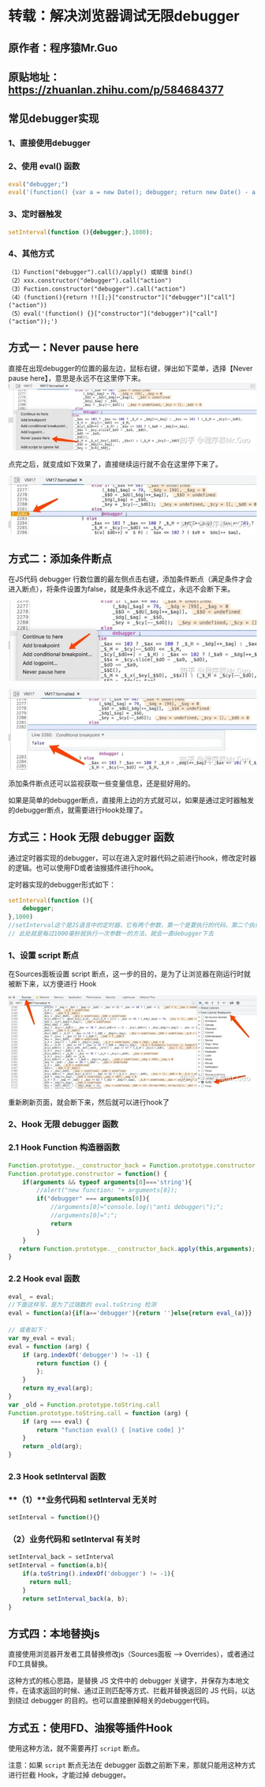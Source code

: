 # 转载：解决浏览器调试无限debugger

## 原作者：程序猿Mr.Guo

## 原贴地址：https://zhuanlan.zhihu.com/p/584684377

## 常见debugger实现

### 1、直接使用debugger

### 2、**使用 eval() 函数**

```js
eval("debugger;")
eval('(function() {var a = new Date(); debugger; return new Date() - a > 100;}())')
```

### 3、定时器触发

```js
setInterval(function (){debugger;},1000);
```

### 4、其他方式

```text
（1）Function("debugger").call()/apply() 或赋值 bind()
（2）xxx.constructor("debugger").call("action")
（3）Fuction.constructor("debugger").call("action")
（4）(function(){return !![];}["constructor"]("debugger")["call"]("action"))
（5）eval('(function() {}["constructor"]("debugger")["call"]("action"));')
```



## 方式一：Never pause here

直接在出现debugger的位置的最左边，鼠标右键，弹出如下菜单，选择【Never pause here】，意思是永远不在这里停下来。![img](./image/01.jpeg)

点完之后，就变成如下效果了，直接继续运行就不会在这里停下来了。

![img](./image/02.jpeg)

## 方式二：**添加条件断点**

在JS代码 debugger 行数位置的最左侧点击右键，添加条件断点（满足条件才会进入断点），将条件设置为false，就是条件永远不成立，永远不会断下来。

![img](./image/03.jpeg)



![img](./image/04.jpeg)



添加条件断点还可以监视获取一些变量信息，还是挺好用的。

如果是简单的debugger断点，直接用上边的方式就可以，如果是通过定时器触发的debugger断点，就需要进行Hook处理了。

## 方式三：Hook 无限 debugger 函数

通过定时器实现的debugger，可以在进入定时器代码之前进行hook，修改定时器的逻辑。也可以使用FD或者油猴插件进行hook。

定时器实现的debugger形式如下：

```js
setInterval(function (){
	debugger;
},1000)
//setInterval这个是JS语言中的定时器，它有两个参数，第一个是要执行的代码，第二个执行间隔时间，
// 此处就是每过1000毫秒就执行一次参数一的方法，就会一直debugger下去
```

### 1、设置 script 断点

在Sources面板设置 script 断点，这一步的目的，是为了让浏览器在刚运行时就被断下来，以方便进行 Hook

![img](./image/05.jpeg)



重新刷新页面，就会断下来，然后就可以进行hook了

### 2、**Hook 无限 debugger 函数**

### **2.1 Hook Function 构造器函数**

```js
Function.prototype.__constructor_back = Function.prototype.constructor;
Function.prototype.constructor = function() {
    if(arguments && typeof arguments[0]==='string'){
        //alert("new function: "+ arguments[0]);
        if("debugger" === arguments[0]){
            //arguments[0]="console.log(\"anti debugger\");";
            //arguments[0]=";";
            return
        }
    }
   return Function.prototype.__constructor_back.apply(this,arguments);
}
```

### 2.2 **Hook eval 函数**

```js
eval_ = eval;
//下面这样写，是为了过瑞数的 eval.toString 检测
eval = function(a){if(a=='debugger'){return ''}else{return eval_(a)}}    

// 或者如下：
var my_eval = eval;
eval = function (arg) {
    if (arg.indexOf('debugger') != -1) {
        return function () {
        };
    }
    return my_eval(arg);
}
var _old = Function.prototype.toString.call
Function.prototype.toString.call = function (arg) {
    if (arg === eval) {
        return "function eval() { [native code] }"
    }
    return _old(arg);
}
```

### 2.3 **Hook setInterval 函数**

### **（1）**业务代码和 setInterval 无关时

```js
setInterval = function(){}
```

### （2）业务代码和 setInterval 有关时

```js
setInterval_back = setInterval
setInterval = function(a,b){
    if(a.toString().indexOf('debugger') != -1){
      return null;
    }
    return setInterval_back(a, b);
}
```

## 方式四：**本地替换js**

直接使用浏览器开发者工具替换修改js（Sources面板 --> Overrides），或者通过FD工具替换。

这种方式的核心思路，是替换 JS 文件中的 debugger 关键字，并保存为本地文件，在请求返回的时候、通过正则匹配等方式、拦截并替换返回的 JS 代码，以达到绕过 debugger 的目的。也可以直接删掉相关的debugger代码。

## 方式五：**使用FD、油猴等插件Hook**

使用这种方法，就不需要再打 `script` 断点。

注意：如果 `script` 断点无法在 debugger 函数之前断下来，那就只能用这种方式进行拦截 Hook，才能过掉 debugger。


